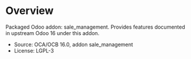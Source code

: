 # Overview

Packaged Odoo addon: sale_management. Provides features documented in upstream Odoo 16 under this addon.

- Source: OCA/OCB 16.0, addon sale_management
- License: LGPL-3

